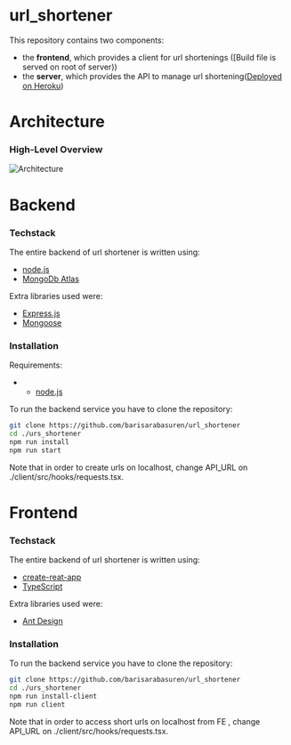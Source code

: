 # url_shortener

This repository contains two components:
* the **frontend**, which provides a client for url shortenings ([Build file is served on root of server))
* the **server**, which provides the API to manage url shortening([Deployed on Heroku](https://fairvote-kbuqsc2ymq-ey.a.run.app/docs/schema/swagger-ui/#/))

# Architecture
### High-Level Overview
![Architecture](./image/Architecture.jpg?raw=true)

# Backend

### Techstack
The entire backend of url shortener is written using:
- [node.js](https://nodejs.org/en/)
- [MongoDb Atlas](hhttps://www.mongodb.com/atlas/database)


Extra libraries used were:
- [Express.js](https://expressjs.com/)
- [Mongoose](https://mongoosejs.com/)

### Installation
Requirements:
* - [node.js](https://nodejs.org/en/)

To run the backend service you have to clone the repository:
```zsh
git clone https://github.com/barisarabasuren/url_shortener
cd ./urs_shortener
npm run install
npm run start
```

Note that in order to create urls on localhost, change API_URL on ./client/src/hooks/requests.tsx.

# Frontend

### Techstack
The entire backend of url shortener is written using:
- [create-reat-app](https://create-react-app.dev/)
- [TypeScript](https://github.com/microsoft/TypeScript)


Extra libraries used were:
- [Ant Design](https://ant.design/)


### Installation

To run the backend service you have to clone the repository:
```zsh
git clone https://github.com/barisarabasuren/url_shortener
cd ./urs_shortener
npm run install-client
npm run client
```

Note that in order to access short urls on localhost from FE , change API_URL on ./client/src/hooks/requests.tsx.


